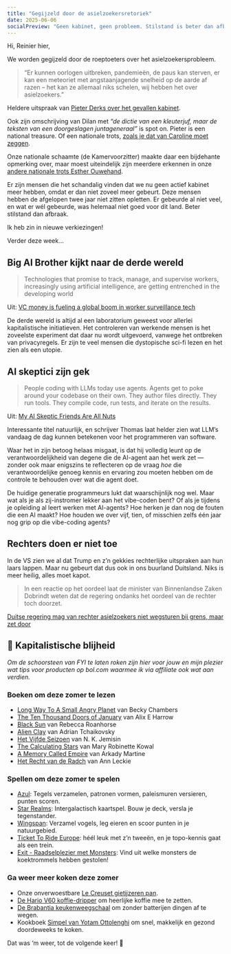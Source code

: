 ```yaml
---
title: "Gegijzeld door de asielzoekersretoriek"
date: 2025-06-06
socialPreview: "Geen kabinet, geen probleem. Stilstand is beter dan afbraak."
---
```


Hi, Reinier hier,

We worden gegijzeld door de roeptoeters over het asielzoekersprobleem.

> “Er kunnen oorlogen uitbreken, pandemieën, de paus kan sterven, er kan een meteoriet met angstaanjagende snelheid op de aarde af razen – het kan ze allemaal niks schelen, wij hebben het over asielzoekers.”

Heldere uitspraak van [Pieter Derks over het gevallen kabinet](https://www.youtube.com/watch?v=jWBuexEdZ_M).

Ook zijn omschrijving van Dilan met _“de dictie van een kleuterjuf, maar de teksten van een doorgeslagen juntageneraal”_ is spot on. Pieter is een national treasure. Of een nationale trots, [zoals je dat van Caroline moet zeggen](https://www.youtube.com/shorts/v6cWqpn6tKM).

Onze nationale schaamte (de Kamervoorzitter) maakte daar een bijdehante opmerking over, maar moest uiteindelijk zijn meerdere erkennen in onze [andere nationale trots Esther Ouwehand](https://www.telegraaf.nl/video/pvdd-fractievoorzitter-sneert-naar-martin-bosma-wat-bent-u-hard/70206546.html).

Er zijn mensen die het schandalig vinden dat we nu geen actief kabinet meer hebben, omdat er dan niet zoveel meer gebeurt. Deze mensen hebben de afgelopen twee jaar niet zitten opletten. Er gebeurde al niet veel, en wat er wél gebeurde, was helemaal niet goed voor dit land. Beter stilstand dan afbraak.

Ik heb zin in nieuwe verkiezingen!

Verder deze week…

## Big AI Brother kijkt naar de derde wereld

> Technologies that promise to track, manage, and supervise workers, increasingly using artificial intelligence, are getting entrenched in the developing world

Uit: [VC money is fueling a global boom in worker surveillance tech](https://restofworld.org/2025/employee-surveillance-software-vc-funding/)

De derde wereld is altijd al een laboratorium geweest voor allerlei kapitalistische initiatieven. Het controleren van werkende mensen is het zoveelste experiment dat daar nu wordt uitgevoerd, vanwege het ontbreken van privacyregels. Er zijn te veel mensen die dystopische sci-fi lezen en het zien als een utopie.

## AI skeptici zijn gek

> People coding with LLMs today use agents. Agents get to poke around your codebase on their own. They author files directly. They run tools. They compile code, run tests, and iterate on the results.

Uit: [My AI Skeptic Friends Are All Nuts](https://fly.io/blog/youre-all-nuts/)

Interessante titel natuurlijk, en schrijver Thomas laat helder zien wat LLM’s vandaag de dag kunnen betekenen voor het programmeren van software.

Waar het in zijn betoog helaas misgaat, is dat hij volledig leunt op de verantwoordelijkheid van degene die de AI-agent aan het werk zet — zonder ook maar enigszins te reflecteren op de vraag *hoe* die verantwoordelijke genoeg kennis en ervaring zou moeten hebben om de controle te behouden over wat die agent doet.

De huidige generatie programmeurs lukt dat waarschijnlijk nog wel. Maar wat als je als zij-instromer lekker aan het vibe-coden bent? Of als je tijdens je opleiding al leert werken met AI-agents? Hoe herken je dan nog de fouten die een AI maakt? Hoe houden we over vijf, tien, of misschien zelfs één jaar nog grip op die vibe-coding agents?

## Rechters doen er niet toe

In de VS zien we al dat Trump en z’n gekkies rechterlijke uitspraken aan hun laars lappen. Maar nu gebeurt dat dus ook in ons buurland Duitsland. Niks is meer heilig, alles moet kapot.

> In een reactie op het oordeel laat de minister van Binnenlandse Zaken Dobrindt weten dat de regering ondanks het oordeel van de rechter toch doorzet.

[Duitse regering mag van rechter asielzoekers niet wegsturen bij grens, maar zet door](https://nos.nl/artikel/2569690-duitse-regering-mag-van-rechter-asielzoekers-niet-wegsturen-bij-grens-maar-zet-door)

## 🔮 Kapitalistische blijheid

_Om de schoorsteen van FYI te laten roken zijn hier voor jouw en mijn plezier wat tips voor producten op bol.com waarmee ik via affiliate ook wat aan verdien._


### Boeken om deze zomer te lezen

- [Long Way To A Small Angry Planet](https://partner.bol.com/click/click?p=2&t=url&s=1066120&f=TXL&url=https%3A%2F%2Fwww.bol.com%2Fnl%2Fnl%2Ff%2Fthe-long-way-to-a-small-angry-planet%2F9200000034375959%2F&name=Long%20Way%20To%20A%20Small%20Angry%20Planet%2C%20Chambers%20Becky) van Becky Chambers
- [The Ten Thousand Doors of January](https://partner.bol.com/click/click?p=2&t=url&s=1066120&f=TXL&url=https%3A%2F%2Fwww.bol.com%2Fnl%2Fnl%2Ff%2Fthe-ten-thousand-doors-of-january%2F9200000104579255%2F&name=The%20Ten%20Thousand%20Doors%20of%20January%2C%20Alix%20E.%20Harrow) van Alix E Harrow
- [Black Sun](https://partner.bol.com/click/click?p=2&t=url&s=1066120&f=TXL&url=https%3A%2F%2Fwww.bol.com%2Fnl%2Fnl%2Ff%2Fblack-sun%2F9200000129860374%2F&name=Black%20Sun%2C%20Rebecca%20Roanhorse) van Rebecca Roanhorse
- [Alien Clay](https://partner.bol.com/click/click?p=2&t=url&s=1066120&f=TXL&url=https%3A%2F%2Fwww.bol.com%2Fnl%2Fnl%2Fp%2Falien-clay%2F9300000162798494%2F&name=Alien%20Clay%2C%20Adrian%20Tchaikovsky) van Adrian Tchaikovsky
- [Het Vijfde Seizoen](https://partner.bol.com/click/click?p=2&t=url&s=1066120&f=TXL&url=https%3A%2F%2Fwww.bol.com%2Fnl%2Fnl%2Ff%2Fde-gebroken-aarde-1-het-vijfde-seizoen%2F9200000091371720%2F&name=De%20gebroken%20aarde%201%20-%20Het%20Vijfde%20Seizoen%2C%20N.K....) van N. K. Jemisin
- [The Calculating Stars](https://partner.bol.com/click/click?p=2&t=url&s=1066120&f=TXL&url=https%3A%2F%2Fwww.bol.com%2Fnl%2Fnl%2Ff%2Fthe-calculating-stars%2F9200000082133196%2F&name=The%20Calculating%20Stars%2C%20Mary%20Robinette%20Kowal) van Mary Robinette Kowal
- [A Memory Called Empire](https://partner.bol.com/click/click?p=2&t=url&s=1066120&f=TXL&url=https%3A%2F%2Fwww.bol.com%2Fnl%2Fnl%2Ff%2Fmemory-called-empire%2F9200000091494741%2F&name=Memory%20Called%20Empire%2C%20Arkady%20Martine) van Arkady Martine
- [Het Recht van de Radch](https://partner.bol.com/click/click?p=2&t=url&s=1066120&f=TXL&url=https%3A%2F%2Fwww.bol.com%2Fnl%2Fnl%2Fp%2Fradch-1-het-recht-van-de-radch%2F9300000023537382%2F&name=Radch%201%20-%20Het%20Recht%20van%20de%20Radch%2C%20Ann%20Leckie) van Ann Leckie

### Spellen om deze zomer te spelen

- [Azul](https://partner.bol.com/click/click?p=2&t=url&s=1066120&f=TXL&url=https%3A%2F%2Fwww.bol.com%2Fnl%2Fnl%2Fp%2Fazul-bordspel%2F9200000086976904%2F&name=Next%20Move%20Games%20-%20Azul%20-%20Bordspel%20-%20Basisspel%20...): Tegels verzamelen, patronen vormen, paleismuren versieren, punten scoren.
- [Star Realms](https://partner.bol.com/click/click?p=2&t=url&s=1066120&f=TXL&url=https%3A%2F%2Fwww.bol.com%2Fnl%2Fnl%2Fp%2Fstar-realms-base-set-kaartspel%2F9200000039533934%2F&name=Star%20Realms%20Base%20Set%20Kaartspel): Intergalactisch kaartspel. Bouw je deck, versla je tegenstander.
- [Wingspan](https://partner.bol.com/click/click?p=2&t=url&s=1066120&f=TXL&url=https%3A%2F%2Fwww.bol.com%2Fnl%2Fnl%2Fp%2Fwingspan-bordspel%2F9200000104691586%2F&name=999%20Games%20-%20Wingspan%20-%20Bordspel%20-%20Prachtig%20vor...): Verzamel vogels, leg eieren en scoor punten in je natuurgebied.
- [Ticket To Ride Europe](https://partner.bol.com/click/click?p=2&t=url&s=1066120&f=TXL&url=https%3A%2F%2Fwww.bol.com%2Fnl%2Fp%2Fticket-to-ride-europe-bordspel%2F1004004006510342%2F&name=Ticket%20to%20Ride%20Europe%20-%20Bordspel): héél leuk met z’n tweeën, en je topo-kennis gaat als een trein.
- [Exit - Raadselplezier met Monsters](https://partner.bol.com/click/click?p=2&t=url&s=1066120&f=TXL&url=https%3A%2F%2Fwww.bol.com%2Fnl%2Fnl%2Fp%2Fexit-kids-raadselplezier-met-monsters-breinbreker%2F9300000180307553%2F&name=EXIT%20-%20KIDS%3A%20Raadselplezier): Vind uit welke monsters de koektrommels hebben gestolen!

### Ga weer meer koken deze zomer

- Onze onverwoestbare [Le Creuset gietijzeren pan](https://partner.bol.com/click/click?p=2&t=url&s=1066120&f=TXL&url=https%3A%2F%2Fwww.bol.com%2Fnl%2Fnl%2Fp%2Fle-creuset-gietijzeren-ronde-skillet-26cm-coastal-blue%2F9300000220035766%2F&name=Le%20Creuset%20-%20Gietijzeren%20-%20Ronde%20Skillet%2026cm%20...).
- [De Hario V60 koffie-dripper](https://partner.bol.com/click/click?p=2&t=url&s=1066120&f=TXL&url=https%3A%2F%2Fwww.bol.com%2Fnl%2Fp%2Fhario-v60-drip-decanter-02%2F9200000040262918%2F&name=Hario%20V60%20Drip%20Decanter%2002) om heerlijke koffie mee te zetten.
- [De Brabantia keukenweegschaal](https://partner.bol.com/click/click?p=2&t=url&s=1066118&f=TXL&url=https%3A%2F%2Fwww.bol.com%2Fnl%2Fp%2Fbrabantia-tasty-keukenweegschaal-digitaal-met-dynamo-dark-grey%2F9200000106249005%2F&name=Brabantia%20Keukenweegschaal) om zonder batterijen dingen af te wegen.
- Kookboek [Simpel van Yotam Ottolenghi](https://partner.bol.com/click/click?p=2&t=url&s=1066120&f=TXL&url=https%3A%2F%2Fwww.bol.com%2Fnl%2Fnl%2Fp%2Fsimpel%2F9200000091266387%2F&name=Simpel%2C%20Yotam%20Ottolenghi) om snel, makkelijk en gezond doordeweeks te koken.

Dat was ‘m weer, tot de volgende keer! 👋

